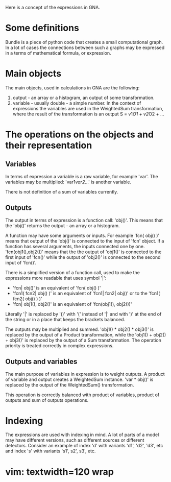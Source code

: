 Here is a concept of the expressions in GNA.

# Some definitions

Bundle is a piece of python code that creates a small computational graph. In a lot of cases
the connections between such a graphs may be expressed in a terms of mathematical formula, or expression.

# Main objects

The main objects, used in calculations in GNA are the following:
1) output - an array or a histogram, an output of some transformation.
2) variable - usually double - a simple number. In the context of expressions the variables
   are used in the WeightedSum transformation, where the result of the transformation is
   an output S = v1*O1 + v2*O2 + ...

# The operations on the objects and their representation

## Variables

In terms of expression a variable is a raw variable, for example 'var'. The variables may be multiplied:
'var1*var2*...' is another variable.

There is not definition of a sum of variables currently.

## Outputs

The output in terms of expression is a function call: 'obj()'. This means that the 'obj()' returns the output - an array
or a histogram.

A function may have some arguments or inputs. For example 'fcn( obj() )' means that output of the 'obj()' is connected
to the input of 'fcn' object. If a function has several arguments, the inputs connected one by one. 'fcn(obj1(),obj2())'
means that the the output of 'obj1()' is connected to the first input of 'fcn()' while the output of 'obj2()' is
connected to the second input of 'fcn()'.

There is a simplified version of a function call, used to make the expressions more readable that uses symbol '|':
- 'fcn| obj()' is an equivalent of 'fcn( obj() )'
- 'fcn1( fcn2| obj() )' is an equivalent of 'fcn1| fcn2| obj()' or to the 'fcn1( fcn2( obj() ) )'
- 'fcn| obj1(), obj2()' is an equivalent of 'fcn(obj1(), obj2())'

Literally '|' is replaced by '()' with '(' instead of '|' and with ')' at the end of the string or in a place that keeps
the brackets balanced.

The outputs may be multiplied and summed. 'obj1() * obj2() * obj3()' is replaced by the output of a Product
transformation, while the 'obj1() + obj2() + obj3()' is replaced by the output of a Sum transformation. The operation
priority is treated correctly in complex expressions.

## Outputs and variables

The main purpose of variables in expression is to weight outputs. A product of variable and output creates a WeightedSum
instance. 'var * obj()' is replaced by the output of the WeightedSum() transformation.

This operation is correctly balanced with product of variables, product of outputs and sum of outputs operations.

# Indexing

The expressions are used with indexing in mind. A lot of parts of a model may have different versions, such as different
sources or different detectors. Consider an example of index 'd' with variants 'd1', 'd2', 'd3', etc and index 's' with
variants 's1', s2', s3', etc.

# vim: textwidth=120 wrap

